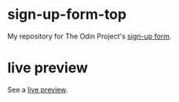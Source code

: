 # sign-up-form-top

My repository for The Odin Project's [sign-up form](https://www.theodinproject.com/lessons/node-path-intermediate-html-and-css-sign-up-form).

# live preview

See a [live preview](https://jsmith-code.github.io/sign-up-form-top/).
